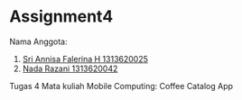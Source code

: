 # Assignment4

Nama Anggota:
1. [Sri Annisa Falerina H 1313620025](https://github.com/annisafalerina17)
2. [Nada Razani 1313620042](https://github.com/NadaRazaniMusyaffa)

Tugas 4 Mata kuliah Mobile Computing: Coffee Catalog App
